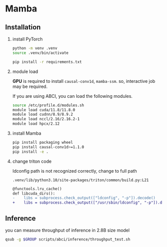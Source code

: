# Mamba

## Installation

1. install PyTorch

    ```bash
    python -m venv .venv
    source .venv/bin/activate

    pip install -r requirements.txt
    ```

2. module load

    **GPU** is required to install `causal-conv1d`, `mamba-ssm`.
    so, interactive job may be required.

    If you are using ABCI, you can load the following modules.
    ```bash
    source /etc/profile.d/modules.sh
    module load cuda/11.8/11.8.0
    module load cudnn/8.9/8.9.2
    module load nccl/2.16/2.16.2-1
    module load hpcx/2.12
    ```

3. install Mamba

    ```bash
    pip install packaging wheel
    pip install causal-conv1d>=1.1.0
    pip install -e .
    ```

4. change triton code

    ldconfig path is not recognized correctly, change to full path


    `.venv/lib/python3.10/site-packages/triton/common/build.py:L21`
    ```diff
    @functools.lru_cache()
    def libcuda_dirs():
    -    libs = subprocess.check_output(["ldconfig", "-p"]).decode()
    +    libs = subprocess.check_output(["/usr/sbin/ldconfig", "-p"]).decode()
    ```

## Inference

you can measure throughput of inference in 2.8B size model
```bash
qsub -g $GROUP scripts/abci/inference/throughput_test.sh
```

